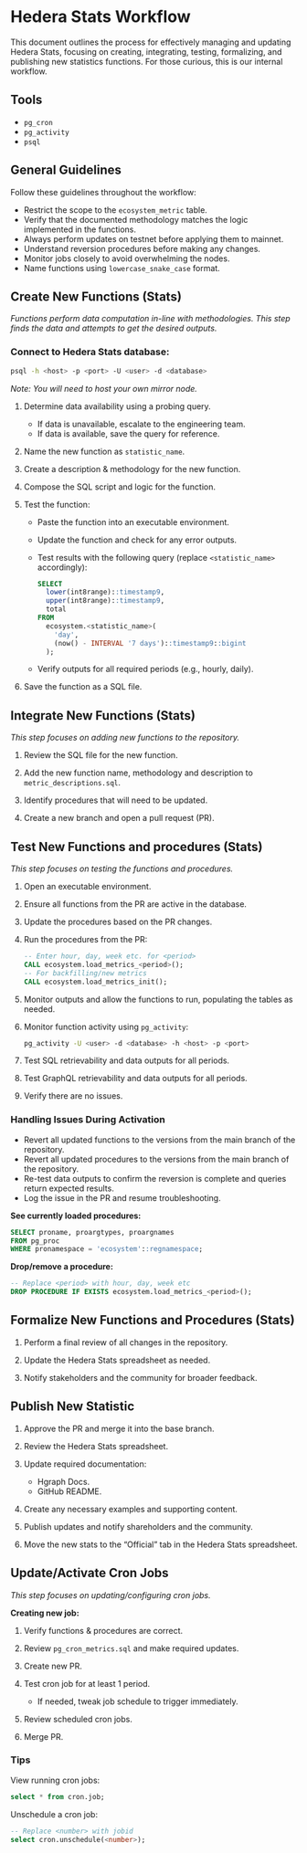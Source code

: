 # Hedera Stats Workflow

This document outlines the process for effectively managing and updating Hedera Stats, focusing on creating, integrating, testing, formalizing, and publishing new statistics functions. For those curious, this is our internal workflow.

## Tools

- `pg_cron`
- `pg_activity`
- `psql`

## General Guidelines

Follow these guidelines throughout the workflow:

- Restrict the scope to the `ecosystem_metric` table.
- Verify that the documented methodology matches the logic implemented in the functions.
- Always perform updates on testnet before applying them to mainnet.
- Understand reversion procedures before making any changes.
- Monitor jobs closely to avoid overwhelming the nodes.
- Name functions using `lowercase_snake_case` format.

## Create New Functions (Stats)

*Functions perform data computation in-line with methodologies. This step finds the data and attempts to get the desired outputs.*

### Connect to Hedera Stats database:

```bash
psql -h <host> -p <port> -U <user> -d <database>
```

*Note: You will need to host your own mirror node.*

1. Determine data availability using a probing query.

   - If data is unavailable, escalate to the engineering team.
   - If data is available, save the query for reference.

2. Name the new function as `statistic_name`.

3. Create a description & methodology for the new function.

4. Compose the SQL script and logic for the function.

5. Test the function:

   - Paste the function into an executable environment.
   - Update the function and check for any error outputs.
   - Test results with the following query (replace `<statistic_name>` accordingly):

     ```sql
     SELECT
       lower(int8range)::timestamp9,
       upper(int8range)::timestamp9,
       total
     FROM
       ecosystem.<statistic_name>(
         'day',
         (now() - INTERVAL '7 days')::timestamp9::bigint
       );
     ```

   - Verify outputs for all required periods (e.g., hourly, daily).

6. Save the function as a SQL file.

## Integrate New Functions (Stats)

*This step focuses on adding new functions to the repository.*

1. Review the SQL file for the new function.

2. Add the new function name, methodology and description to `metric_descriptions.sql`.

3. Identify procedures that will need to be updated.

4. Create a new branch and open a pull request (PR).

## Test New Functions and procedures (Stats)

*This step focuses on testing the functions and procedures.*

1. Open an executable environment.

2. Ensure all functions from the PR are active in the database.

3. Update the procedures based on the PR changes.

4. Run the procedures from the PR:

   ```sql
   -- Enter hour, day, week etc. for <period>
   CALL ecosystem.load_metrics_<period>();
   -- For backfilling/new metrics
   CALL ecosystem.load_metrics_init();
   ```

5. Monitor outputs and allow the functions to run, populating the tables as needed.

6. Monitor function activity using `pg_activity`:

   ```bash
   pg_activity -U <user> -d <database> -h <host> -p <port>
   ```

7. Test SQL retrievability and data outputs for all periods.

8. Test GraphQL retrievability and data outputs for all periods.

9. Verify there are no issues.

### Handling Issues During Activation

- Revert all updated functions to the versions from the main branch of the repository.
- Revert all updated procedures to the versions from the main branch of the repository.
- Re-test data outputs to confirm the reversion is complete and queries return expected results.
- Log the issue in the PR and resume troubleshooting.

**See currently loaded procedures:**

```sql
SELECT proname, proargtypes, proargnames
FROM pg_proc
WHERE pronamespace = 'ecosystem'::regnamespace;
```

**Drop/remove a procedure:**

```sql
-- Replace <period> with hour, day, week etc
DROP PROCEDURE IF EXISTS ecosystem.load_metrics_<period>();
```

## Formalize New Functions and Procedures (Stats)

1. Perform a final review of all changes in the repository.

2. Update the Hedera Stats spreadsheet as needed.

3. Notify stakeholders and the community for broader feedback.

## Publish New Statistic

1. Approve the PR and merge it into the base branch.

2. Review the Hedera Stats spreadsheet.

3. Update required documentation:

   - Hgraph Docs.
   - GitHub README.

4. Create any necessary examples and supporting content.

5. Publish updates and notify shareholders and the community.

6. Move the new stats to the “Official” tab in the Hedera Stats spreadsheet.

## Update/Activate Cron Jobs 

*This step focuses on updating/configuring cron jobs.*

**Creating new job:**

1. Verify functions & procedures are correct.

2. Review `pg_cron_metrics.sql` and make required updates.

3. Create new PR.

4. Test cron job for at least 1 period.

   - If needed, tweak job schedule to trigger immediately.

5. Review scheduled cron jobs.

6. Merge PR.

### Tips

View running cron jobs:

```sql
select * from cron.job;
```

Unschedule a cron job:

```sql
-- Replace <number> with jobid
select cron.unschedule(<number>);
```
